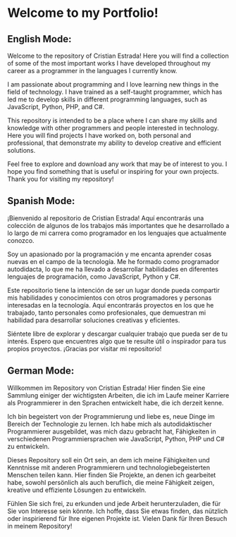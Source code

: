 # Welcome to my Portfolio!

## English Mode:

Welcome to the repository of Cristian Estrada! Here you will find a collection of some of the most important works I have developed throughout my career as a programmer in the languages I currently know.

I am passionate about programming and I love learning new things in the field of technology. I have trained as a self-taught programmer, which has led me to develop skills in different programming languages, such as JavaScript, Python, PHP, and C#.

This repository is intended to be a place where I can share my skills and knowledge with other programmers and people interested in technology. Here you will find projects I have worked on, both personal and professional, that demonstrate my ability to develop creative and efficient solutions.

Feel free to explore and download any work that may be of interest to you. I hope you find something that is useful or inspiring for your own projects. Thank you for visiting my repository!

## Spanish Mode:

¡Bienvenido al repositorio de Cristian Estrada! Aquí encontrarás una colección de algunos de los trabajos más importantes que he desarrollado a lo largo de mi carrera como programador en los lenguajes que actualmente conozco.

Soy un apasionado por la programación y me encanta aprender cosas nuevas en el campo de la tecnología. Me he formado como programador autodidacta, lo que me ha llevado a desarrollar habilidades en diferentes lenguajes de programación, como JavaScript, Python y C#.

Este repositorio tiene la intención de ser un lugar donde pueda compartir mis habilidades y conocimientos con otros programadores y personas interesadas en la tecnología. Aquí encontrarás proyectos en los que he trabajado, tanto personales como profesionales, que demuestran mi habilidad para desarrollar soluciones creativas y eficientes.

Siéntete libre de explorar y descargar cualquier trabajo que pueda ser de tu interés. Espero que encuentres algo que te resulte útil o inspirador para tus propios proyectos. ¡Gracias por visitar mi repositorio!

## German Mode:

Willkommen im Repository von Cristian Estrada! Hier finden Sie eine Sammlung einiger der wichtigsten Arbeiten, die ich im Laufe meiner Karriere als Programmierer in den Sprachen entwickelt habe, die ich derzeit kenne.

Ich bin begeistert von der Programmierung und liebe es, neue Dinge im Bereich der Technologie zu lernen. Ich habe mich als autodidaktischer Programmierer ausgebildet, was mich dazu gebracht hat, Fähigkeiten in verschiedenen Programmiersprachen wie JavaScript, Python, PHP und C# zu entwickeln.

Dieses Repository soll ein Ort sein, an dem ich meine Fähigkeiten und Kenntnisse mit anderen Programmierern und technologiebegeisterten Menschen teilen kann. Hier finden Sie Projekte, an denen ich gearbeitet habe, sowohl persönlich als auch beruflich, die meine Fähigkeit zeigen, kreative und effiziente Lösungen zu entwickeln.

Fühlen Sie sich frei, zu erkunden und jede Arbeit herunterzuladen, die für Sie von Interesse sein könnte. Ich hoffe, dass Sie etwas finden, das nützlich oder inspirierend für Ihre eigenen Projekte ist. Vielen Dank für Ihren Besuch in meinem Repository!
